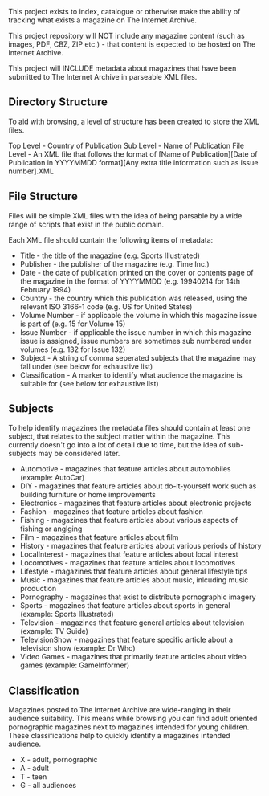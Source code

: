 This project exists to index, catalogue or otherwise make the ability of tracking what exists a magazine on The Internet Archive.


This project repository will NOT include any magazine content (such as images, PDF, CBZ, ZIP etc.) - that content is expected to be hosted on The Internet Archive.


This project will INCLUDE metadata about magazines that have been submitted to The Internet Archive in parseable XML files.


Directory Structure
------------
To aid with browsing, a level of structure has been created to store the XML files.


Top Level - Country of Publication
Sub Level - Name of Publication
File Level - An XML file that follows the format of [Name of Publication][Date of Publication in YYYYMMDD format][Any extra title information such as issue number].XML


File Structure
------------
Files will be simple XML files with the idea of being parsable by a wide range of scripts that exist in the public domain.


Each XML file should contain the following items of metadata:
* Title - the title of the magazine (e.g. Sports Illustrated)
* Publisher - the publisher of the magazine (e.g. Time Inc.)
* Date - the date of publication printed on the cover or contents page of the magazine in the format of YYYYMMDD (e.g. 19940214 for 14th February 1994)
* Country - the country which this publication was released, using the relevant ISO 3166-1 code (e.g. US for United States)
* Volume Number - if applicable the volume in which this magazine issue is part of (e.g. 15 for Volume 15)
* Issue Number - if applicable the issue number in which this magazine issue is assigned, issue numbers are sometimes sub numbered under volumes (e.g. 132 for Issue 132)
* Subject - A string of comma seperated subjects that the magazine may fall under (see below for exhaustive list)
* Classification - A marker to identify what audience the magazine is suitable for (see below for exhaustive list)


Subjects
------------
To help identify magazines the metadata files should contain at least one subject, that relates to the subject matter within the magazine. This currently doesn't go into a lot of detail due to time, but the idea of sub-subjects may be considered later.


* Automotive - magazines that feature articles about automobiles (example: AutoCar)
* DIY - magazines that feature articles about do-it-yourself work such as building furniture or home improvements
* Electronics - magazines that feature articles about electronic projects
* Fashion - magazines that feature articles about fashion
* Fishing - magazines that feature articles about various aspects of fishing or anglging
* Film - magazines that feature articles about film
* History - magazines that feature articles about various periods of history
* LocalInterest - magazines that feature articles about local interest
* Locomotives - magazines that feature articles about locomotives
* Lifestyle - magazines that feature articles about general lifestyle tips
* Music - magazines that feature articles about music, inlcuding music production
* Pornography - magazines that exist to distribute pornographic imagery
* Sports - magazines that feature articles about sports in general (example: Sports Illustrated)
* Television - magazines that feature general articles about television (example: TV Guide)
* TelevisionShow - magazines that feature specific article about a television show (example: Dr Who)
* Video Games - magazines that primarily feature articles about video games (example: GameInformer)


Classification
------------
Magazines posted to The Internet Archive are wide-ranging in their audience suitability. This means while browsing you can find adult oriented pornographic magazines next to magazines intended for young children. These classifications help to quickly identify a magazines intended audience.


* X - adult, pornographic
* A - adult
* T - teen
* G - all audiences